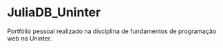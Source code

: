 # JuliaDB_Uninter
Portfólio pessoal realizado na disciplina de fundamentos de programação web na Uninter. 
